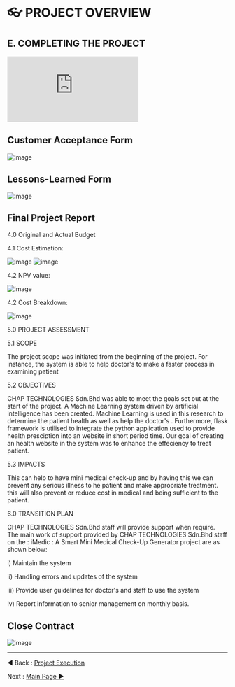 # 👓 PROJECT OVERVIEW
## E. COMPLETING THE PROJECT
![CLOSING FILE.pdf](https://github.com/rootReb0rn/iMedic/blob/c11b8a183e3cbb79b72a63d334589fb52628036e/Documentation/PDF%20Report/closing.pdf)

## Customer Acceptance Form
![image](../Documentation/Assets/Overview_and_Summary/11.PNG)
## Lessons-Learned Form
![image](../Documentation/Assets/Overview_and_Summary/2222.PNG)

## Final Project Report
4.0 Original and Actual Budget

4.1 Cost Estimation:

![image](../Documentation/Assets/Overview_and_Summary/4444444.PNG)
![image](../Documentation/Assets/Overview_and_Summary/55555.PNG)



4.2 NPV value:
  
  ![image](../Documentation/Assets/Overview_and_Summary/66666.PNG)
  
4.2 Cost Breakdown:

   ![image](../Documentation/Assets/Overview_and_Summary/77777777.PNG)
   
  
5.0 PROJECT ASSESSMENT

5.1 SCOPE

The project scope was initiated from the beginning of the project. For instance, the system is able to help doctor's to make a faster process in examining patient


5.2 OBJECTIVES

CHAP TECHNOLOGIES Sdn.Bhd was able to meet the goals set out at the start of the project. A Machine Learning system driven by artificial intelligence has been created. Machine Learning is used in this research to determine the patient health as well as help the doctor's . Furthermore, flask framework is utilised to integrate the python application used to provide health presciption into an website in short period time. Our goal of creating an health website in the system was to enhance the effeciency to treat patient.

5.3 IMPACTS

This can help to have mini medical check-up and by having this we can prevent any serious illness to he patient and make appropriate treatment. this will also prevent or reduce cost in medical and being  sufficient to the patient.

6.0 TRANSITION PLAN

CHAP TECHNOLOGIES Sdn.Bhd staff will provide support when require. The main work of support provided by CHAP TECHNOLOGIES Sdn.Bhd staff on the :   iMedic : A Smart Mini Medical Check-Up Generator project are as shown below:

i) Maintain the system

ii) Handling errors and updates of the system

iii) Provide user guidelines for doctor's and staff to use the system

iv) Report information to senior management on monthly basis.


## Close Contract
![image](../Documentation/Assets/Overview_and_Summary/3333.PNG)


















---
◀ Back : [Project Execution](D-PROJECT_EXECUTION.md)  

Next : [Main Page ▶](../README.md)
